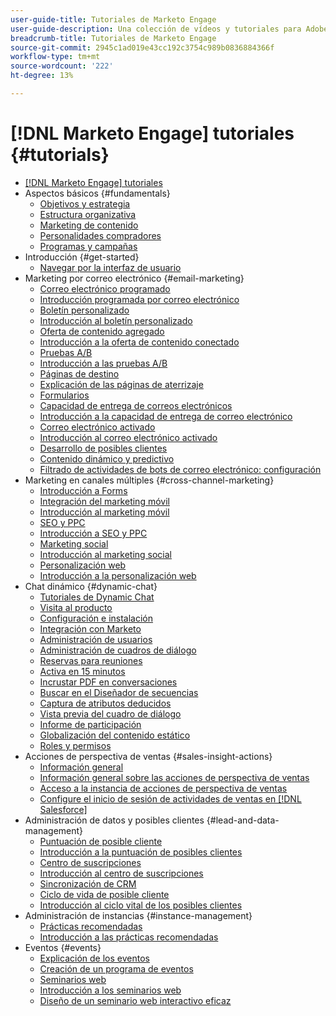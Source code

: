 ```yaml
---
user-guide-title: Tutoriales de Marketo Engage
user-guide-description: Una colección de vídeos y tutoriales para Adobe Marketo Engage.
breadcrumb-title: Tutoriales de Marketo Engage
source-git-commit: 2945c1ad019e43cc192c3754c989b0836884366f
workflow-type: tm+mt
source-wordcount: '222'
ht-degree: 13%

---
```



# [!DNL Marketo Engage] tutoriales {#tutorials}

+ [[!DNL Marketo Engage] tutoriales](overview.md)
+ Aspectos básicos {#fundamentals}
   + [Objetivos y estrategia](fundamentals/goals-and-strategy-learn.md)
   + [Estructura organizativa](fundamentals/organizational-structure-learn.md)
   + [Marketing de contenido](fundamentals/content-marketing-learn.md)
   + [Personalidades compradores](fundamentals/buyer-personas-learn.md)
   + [Programas y campañas](fundamentals/programs-and-campaigns.md)
+ Introducción {#get-started}
   + [Navegar por la interfaz de usuario](/help/get-started/ui-navigation.md)
+ Marketing por correo electrónico {#email-marketing}
   + [Correo electrónico programado](email-marketing/scheduled-email-learn.md)
   + [Introducción programada por correo electrónico](email-marketing/scheduled-email-watch.md)
   + [Boletín personalizado](email-marketing/personalized-newsletter-learn.md)
   + [Introducción al boletín personalizado](email-marketing/personalized-newsletter-watch.md)
   + [Oferta de contenido agregado](email-marketing/gated-content-offer-learn.md)
   + [Introducción a la oferta de contenido conectado](email-marketing/gated-content-offer-watch.md)
   + [Pruebas A/B](email-marketing/ab-testing-learn.md)
   + [Introducción a las pruebas A/B](email-marketing/ab-testing-watch.md)
   + [Páginas de destino ](email-marketing/landing-pages-learn.md)
   + [Explicación de las páginas de aterrizaje](email-marketing/landing-pages-watch.md)
   + [Formularios](email-marketing/forms-learn.md)
   + [Capacidad de entrega de correos electrónicos](email-marketing/email-deliverability-learn.md)
   + [Introducción a la capacidad de entrega de correo electrónico](email-marketing/email-deliverability-watch.md)
   + [Correo electrónico activado](email-marketing/triggered-email-learn.md)
   + [Introducción al correo electrónico activado](email-marketing/triggered-email-watch.md)
   + [Desarrollo de posibles clientes](email-marketing/lead-nuturing-learn.md)
   + [Contenido dinámico y predictivo](email-marketing/dynamic-and-predictive-content-learn.md)
   + [Filtrado de actividades de bots de correo electrónico: configuración](filtering-email-bot-activities/setup.md)
+ Marketing en canales múltiples {#cross-channel-marketing}
   + [Introducción a Forms](email-marketing/forms-watch.md)
   + [Integración del marketing móvil](cross-channel-marketing/mobile-marketing-learn.md)
   + [Introducción al marketing móvil](cross-channel-marketing/mobile-marketing-watch.md)
   + [SEO y PPC](cross-channel-marketing/seo-and-ppc-learn.md)
   + [Introducción a SEO y PPC](cross-channel-marketing/seo-and-ppc-watch.md)
   + [Marketing social](cross-channel-marketing/social-marketing-learn.md)
   + [Introducción al marketing social](cross-channel-marketing/social-marketing-watch.md)
   + [Personalización web](cross-channel-marketing/web-personalization-learn.md)
   + [Introducción a la personalización web](cross-channel-marketing/web-personalization-watch.md)
+ Chat dinámico {#dynamic-chat}
   + [Tutoriales de Dynamic Chat](dynamic-chat/dynamic-chat-overview.md)
   + [Visita al producto](dynamic-chat/product-tour.md)
   + [Configuración e instalación](dynamic-chat/setup.md)
   + [Integración con Marketo](dynamic-chat/marketo-integration.md)
   + [Administración de usuarios](dynamic-chat/user-management.md)
   + [Administración de cuadros de diálogo](dynamic-chat/dialogue-management.md)
   + [Reservas para reuniones](dynamic-chat/meeting-booking.md)
   + [Activa en 15 minutos](dynamic-chat/go-live-in-15-minutes.md)
   + [Incrustar PDF en conversaciones](dynamic-chat/document-cloud-integration.md)
   + [Buscar en el Diseñador de secuencias](dynamic-chat/search-in-stream-designer.md)
   + [Captura de atributos deducidos](dynamic-chat/capture-inferred-attributes.md)
   + [Vista previa del cuadro de diálogo](dynamic-chat/dialogue-preview.md)
   + [Informe de participación](dynamic-chat/engagement-report.md)
   + [Globalización del contenido estático](dynamic-chat/globalization-of-static-content.md)
   + [Roles y permisos](dynamic-chat/roles-and-permissions.md)
+ Acciones de perspectiva de ventas {#sales-insight-actions}
   + [Información general](sales-insight-actions/overview.md)
   + [Información general sobre las acciones de perspectiva de ventas](sales-insight-actions/sales-insight-actions-overview.md)
   + [Acceso a la instancia de acciones de perspectiva de ventas](sales-insight-actions/accessing-your-sales-insight-actions-instance.md)
   + [Configure el inicio de sesión de actividades de ventas en [!DNL Salesforce]](sales-insight-actions/configure-sales-activity-logging-to-salesforce.md)
+ Administración de datos y posibles clientes {#lead-and-data-management}
   + [Puntuación de posible cliente](lead-and-data-management/lead-scoring-learn.md)
   + [Introducción a la puntuación de posibles clientes](lead-and-data-management/lead-scoring-watch.md)
   + [Centro de suscripciones](lead-and-data-management/subscription-center-learn.md)
   + [Introducción al centro de suscripciones](lead-and-data-management/subscription-center-watch.md)
   + [Sincronización de CRM](lead-and-data-management/crm-sync-learn.md)
   + [Ciclo de vida de posible cliente](lead-and-data-management/lead-lifecycle-learn.md)
   + [Introducción al ciclo vital de los posibles clientes](lead-and-data-management/lead-lifecycle-watch.md)
+ Administración de instancias {#instance-management}
   + [Prácticas recomendadas](instance-management/best-practice-learn.md)
   + [Introducción a las prácticas recomendadas](instance-management/best-practice-watch.md)
+ Eventos {#events}
   + [Explicación de los eventos](events/events-watch.md)
   + [Creación de un programa de eventos](events/events-learn.md)
   + [Seminarios web](events/webinar-learn.md)
   + [Introducción a los seminarios web](events/webinar-watch.md)
   + [Diseño de un seminario web interactivo eficaz](events/design-an-effective-interactive-webinar.md)
